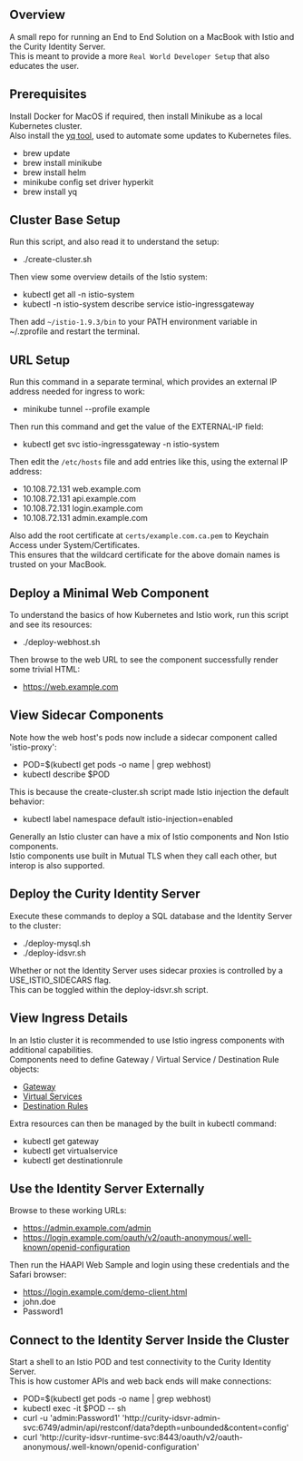 ## Overview

A small repo for running an End to End Solution on a MacBook with Istio and the Curity Identity Server.\
This is meant to provide a more `Real World Developer Setup` that also educates the user.

## Prerequisites

Install Docker for MacOS if required, then install Minikube as a local Kubernetes cluster.\
Also install the [yq tool](https://github.com/mikefarah/yq), used to automate some updates to Kubernetes files.

- brew update
- brew install minikube
- brew install helm
- minikube config set driver hyperkit
- brew install yq

## Cluster Base Setup

Run this script, and also read it to understand the setup:

- ./create-cluster.sh

Then view some overview details of the Istio system:

- kubectl get all -n istio-system
- kubectl -n istio-system describe service istio-ingressgateway

Then add `~/istio-1.9.3/bin` to your PATH environment variable in ~/.zprofile and restart the terminal.

## URL Setup

Run this command in a separate terminal, which provides an external IP address needed for ingress to work:

 - minikube tunnel --profile example

Then run this command and get the value of the EXTERNAL-IP field:

- kubectl get svc istio-ingressgateway -n istio-system

Then edit the `/etc/hosts` file and add entries like this, using the external IP address:

- 10.108.72.131 web.example.com
- 10.108.72.131 api.example.com
- 10.108.72.131 login.example.com 
- 10.108.72.131 admin.example.com 

Also add the root certificate at `certs/example.com.ca.pem` to Keychain Access under System/Certificates.\
This ensures that the wildcard certificate for the above domain names is trusted on your MacBook.

## Deploy a Minimal Web Component

To understand the basics of how Kubernetes and Istio work, run this script and see its resources:

- ./deploy-webhost.sh

 Then browse to the web URL to see the component successfully render some trivial HTML:

- https://web.example.com

## View Sidecar Components

Note how the web host's pods now include a sidecar component called 'istio-proxy':

- POD=$(kubectl get pods -o name | grep webhost)
- kubectl describe $POD

This is because the create-cluster.sh script made Istio injection the default behavior:

- kubectl label namespace default istio-injection=enabled

Generally an Istio cluster can have a mix of Istio components and Non Istio components.\
Istio components use built in Mutual TLS when they call each other, but interop is also supported.

## Deploy the Curity Identity Server

Execute these commands to deploy a SQL database and the Identity Server to the cluster:

- ./deploy-mysql.sh
- ./deploy-idsvr.sh

Whether or not the Identity Server uses sidecar proxies is controlled by a USE_ISTIO_SIDECARS flag.\
This can be toggled within the deploy-idsvr.sh script.

## View Ingress Details

In an Istio cluster it is recommended to use Istio ingress components with additional capabilities.\
Components need to define Gateway / Virtual Service / Destination Rule objects:

- [Gateway](./base/gateway.yaml)
- [Virtual Services](./idsvr/virtualservices.yaml)
- [Destination Rules](./idsvr/destinationrules.yaml)

Extra resources can then be managed by the built in kubectl command:

- kubectl get gateway
- kubectl get virtualservice
- kubectl get destinationrule

## Use the Identity Server Externally

Browse to these working URLs:

- https://admin.example.com/admin
- https://login.example.com/oauth/v2/oauth-anonymous/.well-known/openid-configuration

Then run the HAAPI Web Sample and login using these credentials and the Safari browser:

- https://login.example.com/demo-client.html
- john.doe
- Password1

## Connect to the Identity Server Inside the Cluster

Start a shell to an Istio POD and test connectivity to the Curity Identity Server.\
This is how customer APIs and web back ends will make connections:

- POD=$(kubectl get pods -o name | grep webhost)
- kubectl exec -it $POD -- sh
- curl -u 'admin:Password1' 'http://curity-idsvr-admin-svc:6749/admin/api/restconf/data?depth=unbounded&content=config'
- curl 'http://curity-idsvr-runtime-svc:8443/oauth/v2/oauth-anonymous/.well-known/openid-configuration'
